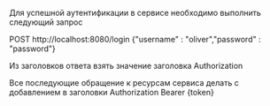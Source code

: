 Для успешной аутентификации в сервисе необходимо выполнить следующий запрос

POST http://localhost:8080/login 
{"username" : "oliver","password" : "password"}

Из заголовков ответа взять значение заголовка Authorization

Все последующие обращение к ресурсам сервиса делать с добавлением в заголовки
Authorization  Bearer {token}